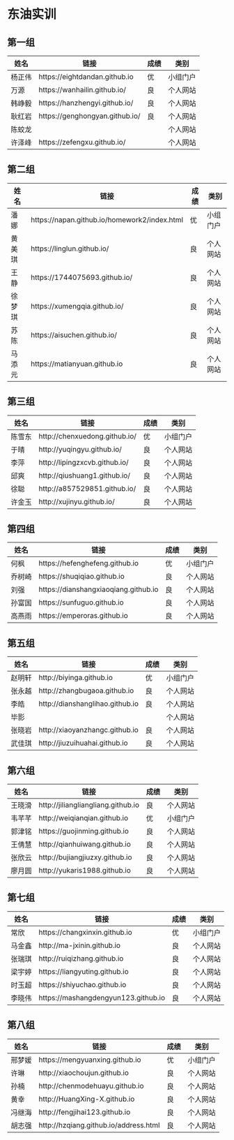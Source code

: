 # 东油实训

## 第一组

<table>
    <thead>
        <tr>
            <th>姓名</th>
            <th>链接</th>
            <th>成绩</th>
            <th>类别</th>
        </tr>
    </thead>
    <tbody>
        <tr>
            <td>杨正伟</td>
            <td>https://eightdandan.github.io</td>
            <td>优</td>
            <td>小组门户</td>
        </tr>
        <tr>
            <td>万源</td>
            <td>https://wanhailin.github.io/</td>
            <td>良</td>
            <td>个人网站</td>
        </tr>
        <tr>
            <td>韩峥毅</td>
            <td>https://hanzhengyi.github.io/</td>
            <td>良</td>
            <td>个人网站</td>
        </tr>
        <tr>
            <td>耿红岩</td>
            <td>https://genghongyan.github.io/</td>
            <td>良</td>
            <td>个人网站</td>
        </tr>
        <tr>
            <td>陈蛟龙</td>
            <td></td>
            <td></td>
            <td>个人网站</td>
        </tr>
        <tr>
            <td>许泽峰</td>
            <td>https://zefengxu.github.io/</td>
            <td></td>
            <td>个人网站</td>
        </tr>
    </tbody>
</table>

## 第二组

<table>
    <thead>
        <tr>
            <th>姓名</th>
            <th>链接</th>
            <th>成绩</th>
            <th>类别</th>
        </tr>
    </thead>
    <tbody>
        <tr>
            <td>潘娜</td>
            <td>https://napan.github.io/homework2/index.html</td>
            <td>优</td>
            <td>小组门户</td>
        </tr>
        <tr>
            <td>黄美琪</td>
            <td>https://linglun.github.io/</td>
            <td>良</td>
            <td>个人网站</td>
        </tr>
        <tr>
            <td>王静</td>
            <td>https://1744075693.github.io/</td>
            <td>良</td>
            <td>个人网站</td>
        </tr>
        <tr>
            <td>徐梦琪</td>
            <td>https://xumengqia.github.io/</td>
            <td>良</td>
            <td>个人网站</td>
        </tr>
        <tr>
            <td>苏陈</td>
            <td>https://aisuchen.github.io/</td>
            <td>良</td>
            <td>个人网站</td>
        </tr>
        <tr>
            <td>马添元</td>
            <td>https://matianyuan.github.io</td>
            <td>良</td>
            <td>个人网站</td>
        </tr>
    </tbody>
</table>

## 第三组

<table>
    <thead>
        <tr>
            <th>姓名</th>
            <th>链接</th>
            <th>成绩</th>
            <th>类别</th>
        </tr>
    </thead>
    <tbody>
        <tr>
            <td>陈雪东</td>
            <td>http://chenxuedong.github.io/</td>
            <td>优</td>
            <td>小组门户</td>
        </tr>
        <tr>
            <td>于晴</td>
            <td>http://yuqingyu.github.io/</td>
            <td>良</td>
            <td>个人网站</td>
        </tr>
        <tr>
            <td>李萍</td>
            <td>http://lipingzxcvb.github.io/</td>
            <td>良</td>
            <td>个人网站</td>
        </tr>
        <tr>
            <td>邱爽</td>
            <td>http://qiushuang1.github.io/</td>
            <td>良</td>
            <td>个人网站</td>
        </tr>
        <tr>
            <td>徐聪</td>
            <td>http://a857529851.github.io/</td>
            <td>良</td>
            <td>个人网站</td>
        </tr>
        <tr>
            <td>许金玉</td>
            <td>http://xujinyu.github.io/</td>
            <td>良</td>
            <td>个人网站</td>
        </tr>
    </tbody>
</table>

## 第四组

<table>
    <thead>
        <tr>
            <th>姓名</th>
            <th>链接</th>
            <th>成绩</th>
            <th>类别</th>
        </tr>
    </thead>
    <tbody>
        <tr>
            <td>何枫</td>
            <td>https://hefenghefeng.github.io</td>
            <td>优</td>
            <td>小组门户</td>
        </tr>
        <tr>
            <td>乔树崎</td>
            <td>https://shuqiqiao.github.io</td>
            <td>良</td>
            <td>个人网站</td>
        </tr>
        <tr>
            <td>刘强</td>
            <td>https://dianshangxiaoqiang.github.io</td>
            <td>良</td>
            <td>个人网站</td>
        </tr>
        <tr>
            <td>孙富国</td>
            <td>https://sunfuguo.github.io</td>
            <td>良</td>
            <td>个人网站</td>
        </tr>
        <tr>
            <td>高燕雨</td>
            <td>https://emperoras.github.io</td>
            <td>良</td>
            <td>个人网站</td>
        </tr>
    </tbody>
</table>

## 第五组


<table>
    <thead>
        <tr>
            <th>姓名</th>
            <th>链接</th>
            <th>成绩</th>
            <th>类别</th>
        </tr>
    </thead>
    <tbody>
        <tr>
            <td>赵明轩</td>
            <td>http://biyinga.github.io</td>
            <td>优</td>
            <td>小组门户</td>
        </tr>
        <tr>
            <td>张永越</td>
            <td>http://zhangbugaoa.github.io</td>
            <td>良</td>
            <td>个人网站</td>
        </tr>
        <tr>
            <td>李皓</td>
            <td>http://dianshanglihao.github.io</td>
            <td>良</td>
            <td>个人网站</td>
        </tr>
        <tr>
            <td>毕影</td>
            <td></td>
            <td></td>
            <td>个人网站</td>
        </tr>
        <tr>
            <td>张晓岩</td>
            <td>http://xiaoyanzhangc.github.io</td>
            <td>良</td>
            <td>个人网站</td>
        </tr>
        <tr>
            <td>武佳琪</td>
            <td>http://jiuzuihuahai.github.io</td>
            <td>良</td>
            <td>个人网站</td>
        </tr>
    </tbody>
</table>

## 第六组

<table>
    <thead>
        <tr>
            <th>姓名</th>
            <th>链接</th>
            <th>成绩</th>
            <th>类别</th>
        </tr>
    </thead>
    <tbody>
        <tr>
            <td>王晓滑</td>
            <td>http://jiliangliangliang.github.io</td>
            <td>良</td>
            <td>个人网站</td>
        </tr>
        <tr>
            <td>韦芊芊</td>
            <td>http://weiqianqian.github.io </td>
            <td>优</td>
            <td>小组门户</td>
        </tr>
        <tr>
            <td>郭津铭</td>
            <td>https://guojinming.github.io</td>
            <td>良</td>
            <td>个人网站</td>
        </tr>
        <tr>
            <td>王倩慧</td>
            <td>http://qianhuiwang.github.io</td>
            <td>良</td>
            <td>个人网站</td>
        </tr>
        <tr>
            <td>张欣云</td>
            <td>http://bujiangjiuzxy.github.io</td>
            <td>良</td>
            <td>个人网站</td>
        </tr>
        <tr>
            <td>廖月圆</td>
            <td>http://yukaris1988.github.io</td>
            <td>良</td>
            <td>个人网站</td>
        </tr>
    </tbody>
</table>

## 第七组

<table>
    <thead>
        <tr>
            <th>姓名</th>
            <th>链接</th>
            <th>成绩</th>
            <th>类别</th>
        </tr>
    </thead>
    <tbody>
        <tr>
            <td>常欣</td>
            <td>https://changxinxin.github.io</td>
            <td>优</td>
            <td>小组门户</td>
        </tr>
        <tr>
            <td>马金鑫</td>
            <td>http://ma-jxinin.github.io</td>
            <td>良</td>
            <td>个人网站</td>
        </tr>
        <tr>
            <td>张瑞琪</td>
            <td>http://ruiqizhang.github.io</td>
            <td>良</td>
            <td>个人网站</td>
        </tr>
        <tr>
            <td>梁宇婷</td>
            <td>https://liangyuting.github.io</td>
            <td>良</td>
            <td>个人网站</td>
        </tr>
        <tr>
            <td>时玉超</td>
            <td>https://shiyuchao.github.io</td>
            <td>良</td>
            <td>个人网站</td>
        </tr>
        <tr>
            <td>李晓伟</td>
            <td>https://mashangdengyun123.github.io</td>
            <td>良</td>
            <td>个人网站</td>
        </tr>
    </tbody>
</table>

## 第八组

<table>
    <thead>
        <tr>
            <th>姓名</th>
            <th>链接</th>
            <th>成绩</th>
            <th>类别</th>
        </tr>
    </thead>
    <tbody>
        <tr>
            <td>邢梦媛</td>
            <td>https://mengyuanxing.github.io</td>
            <td>优</td>
            <td>小组门户</td>
        </tr>
        <tr>
            <td>许琳</td>
            <td>http://xiaochoujun.github.io</td>
            <td>良</td>
            <td>个人网站</td>
        </tr>
        <tr>
            <td>孙楠</td>
            <td>http://chenmodehuayu.github.io</td>
            <td>良</td>
            <td>个人网站</td>
        </tr>
        <tr>
            <td>黄幸</td>
            <td>http://HuangXing-X.github.io</td>
            <td>良</td>
            <td>个人网站</td>
        </tr>
        <tr>
            <td>冯继海</td>
            <td>http://fengjihai123.github.io</td>
            <td>良</td>
            <td>个人网站</td>
        </tr>
        <tr>
            <td>胡志强</td>
            <td>http://hzqiang.github.io/address.html</td>
            <td>良</td>
            <td>个人网站</td>
        </tr>
    </tbody>
</table>
